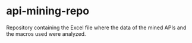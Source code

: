 # api-mining-repo
Repository containing the Excel file where the data of the mined APIs and the macros used were analyzed.
